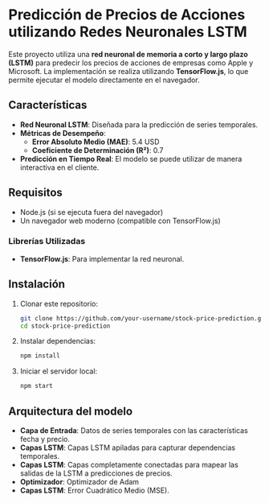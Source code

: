 # Predicción de Precios de Acciones utilizando Redes Neuronales LSTM

Este proyecto utiliza una **red neuronal de memoria a corto y largo plazo (LSTM)** para predecir los precios de acciones de empresas como Apple y Microsoft. La implementación se realiza utilizando **TensorFlow.js**, lo que permite ejecutar el modelo directamente en el navegador.

## Características
- **Red Neuronal LSTM**: Diseñada para la predicción de series temporales.
- **Métricas de Desempeño**:
  - **Error Absoluto Medio (MAE)**: 5.4 USD
  - **Coeficiente de Determinación (R²)**: 0.7
- **Predicción en Tiempo Real**: El modelo se puede utilizar de manera interactiva en el cliente.

## Requisitos
- Node.js (si se ejecuta fuera del navegador)
- Un navegador web moderno (compatible con TensorFlow.js)

### Librerías Utilizadas
- **TensorFlow.js**: Para implementar la red neuronal.

## Instalación

1. Clonar este repositorio:
   ```bash
   git clone https://github.com/your-username/stock-price-prediction.git
   cd stock-price-prediction
2. Instalar dependencias:
   ```bash
   npm install
2. Iniciar el servidor local:
   ```bash
   npm start

## Arquitectura del modelo
- **Capa de Entrada**: Datos de series temporales con las características fecha y precio.
- **Capas LSTM**: Capas LSTM apiladas para capturar dependencias temporales.
- **Capas LSTM**: Capas completamente conectadas para mapear las salidas de la LSTM a predicciones de precios.
- **Optimizador**: Optimizador de Adam
- **Capas LSTM**: Error Cuadrático Medio (MSE).

